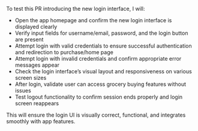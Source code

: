 To test this PR introducing the new login interface, I will:

- Open the app homepage and confirm the new login interface is displayed clearly
- Verify input fields for username/email, password, and the login button are present
- Attempt login with valid credentials to ensure successful authentication and redirection to purchase/home page
- Attempt login with invalid credentials and confirm appropriate error messages appear
- Check the login interface’s visual layout and responsiveness on various screen sizes
- After login, validate user can access grocery buying features without issues
- Test logout functionality to confirm session ends properly and login screen reappears

This will ensure the login UI is visually correct, functional, and integrates smoothly with app features.